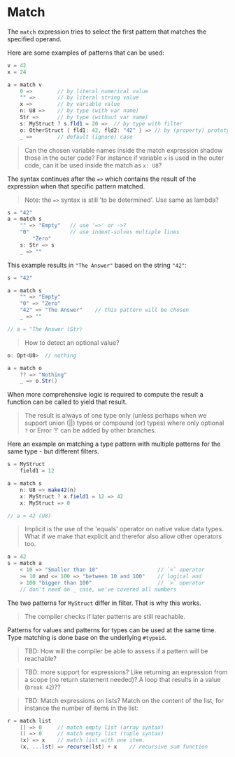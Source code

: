 # Match

The `match` expression tries to select the first pattern that matches the specified operand.

Here are some examples of patterns that can be used:

```C#
v = 42
x = 24

a = match v
    0 =>        // by literal numerical value
    "" =>       // by literal string value
    x =>        // by variable value
    n: U8 =>    // by type (with var name)
    Str =>      // by type (without var name)
    s: MyStruct ? s.fld1 = 20 =>  // by type with filter
    o: OtherStruct { fld1: 42, fld2: "42" } => // by (property) prototype
    _ =>        // default (ignore) case
```

> Can the chosen variable names inside the match expression shadow those in the outer code? For instance if variable `x` is used in the outer code, can it be used inside the match as `x: U8`?

The syntax continues after the `=>` which contains the result of the expression when that specific pattern matched.

> Note: the `=>` syntax is still 'to be determined'. Use same as lambda?

```csharp
s = "42"
a = match s
    "" => "Empty"   // use '=>' or ->?
    "0"             // use indent-solves multiple lines
        "Zero"
    s: Str => s
    _ => ""
```

This example results in `"The Answer"` based on the string `"42"`:

```C#
s = "42"

a = match s
    "" => "Empty"
    "0" => "Zero"
    "42" => "The Answer"    // this pattern will be chosen
    _ => ""

// a = "The Answer (Str)
```

> How to detect an optional value?

```csharp
o: Opt<U8>  // nothing

a = match o
    ?? => "Nothing"
    _ => o.Str()
```

When more comprehensive logic is required to compute the result a function can be called to yield that result.

> The result is always of one type only (unless perhaps when we support union (||) types or compound (or) types) where only optional `?` or Error '!' can be added by other branches.

Here an example on matching a type pattern with multiple patterns for the same type - but different filters.

```C#
s = MyStruct
    field1 = 12

a = match s
    n: U8 => make42(n)
    x: MyStruct ? x.field1 = 12 => 42
    x: MyStruct => 0

// a = 42 (U8)
```

> Implicit is the use of the 'equals' operator on native value data types. What if we make that explicit and therefor also allow other operators too.

```csharp
a = 42
s = match a
    < 10 => "Smaller than 10"                   // `<` operator
    >= 10 and <= 100 => "between 10 and 100"    // logical and
    > 100 "bigger than 100"                     // `>` operator
    // don't need an _ case, we've covered all numbers
```

The two patterns for `MyStruct` differ in filter. That is why this works.

> The compiler checks if later patterns are still reachable.

Patterns for values and patterns for types can be used at the same time. Type matching is done base on the underlying `#typeid`.

> TBD: How will the compiler be able to assess if a pattern will be reachable?

> TBD: more support for expressions? Like returning an expression from a scope (no return statement needed)? A loop that results in a value (`break 42`)??

> TBD: Match expressions on lists? Match on the content of the list, for instance the number of items in the list:

```csharp
r = match list
    [] => 0     // match empty list (array syntax)
    () => 0     // match empty list (tuple syntax)
    (x) => x    // match list with one item.
    (x, ...lst) => recurse(lst) + x    // recursive sum function
```
